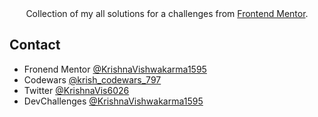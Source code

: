 <div align="center">
   Collection of my all solutions for a challenges from  <a href="https://www.frontendmentor.io/challenges" target="_blank">Frontend Mentor</a>.
</div>

## Contact

-   Fronend Mentor [@KrishnaVishwakarma1595](https://www.frontendmentor.io/profile/KrishnaVishwakarma1595)
-   Codewars [@krish_codewars_797](https://www.codewars.com/users/krish_codewars_797)
-   Twitter [@KrishnaVis6026](https://twitter.com/KrishnaVis6026)
-   DevChallenges [@KrishnaVishwakarma1595](https://devchallenges.io/portfolio/KrishnaVishwakarma1595)
